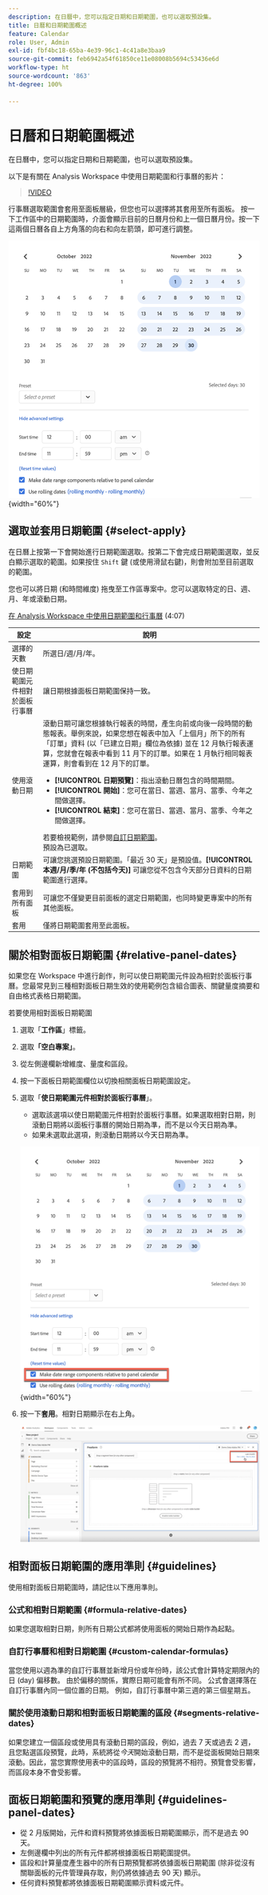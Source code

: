 ```yaml
---
description: 在日曆中，您可以指定日期和日期範圍，也可以選取預設集。
title: 日曆和日期範圍概述
feature: Calendar
role: User, Admin
exl-id: fbf4bc18-65ba-4e39-96c1-4c41a8e3baa9
source-git-commit: feb6942a54f61850ce11e08008b5694c53436e6d
workflow-type: ht
source-wordcount: '863'
ht-degree: 100%

---
```


# 日曆和日期範圍概述

在日曆中，您可以指定日期和日期範圍，也可以選取預設集。

以下是有關在 Analysis Workspace 中使用日期範圍和行事曆的影片：

>[!VIDEO](https://video.tv.adobe.com/v/23973/?quality=12)

行事曆選取範圍會套用至面板層級，但您也可以選擇將其套用至所有面板。 按一下工作區中的日期範圍時，介面會顯示目前的日曆月份和上一個日曆月份。按一下這兩個日曆各自上方角落的向右和向左箭頭，即可進行調整。

![日曆](assets/aw_calendar2.png){width="60%"}

## 選取並套用日期範圍 {#select-apply}

在日曆上按第一下會開始進行日期範圍選取。按第二下會完成日期範圍選取，並反白顯示選取的範圍。如果按住 `Shift` 鍵 (或使用滑鼠右鍵)，則會附加至目前選取的範圍。

您也可以將日期 (和時間維度) 拖曳至工作區專案中。您可以選取特定的日、週、月、年或滾動日期。

[在 Analysis Workspace 中使用日期範圍和行事曆](https://experienceleague.adobe.com/docs/analytics-learn/tutorials/analysis-workspace/calendar-and-date-ranges/using-dates-in-analysis-workspace.html?lang=zh-Hant) (4:07)

| 設定 | 說明 |
|--- |--- |
| 選擇的天數 | 所選日/週/月/年。 |
| 使日期範圍元件相對於面板行事曆 | 讓日期根據面板日期範圍保持一致。 |
| 使用滾動日期 | 滾動日期可讓您根據執行報表的時間，產生向前或向後一段時間的動態報表。舉例來說，如果您想在報表中加入「上個月」所下的所有「訂單」資料 (以「已建立日期」欄位為依據) 並在 12 月執行報表運算，您就會在報表中看到 11 月下的訂單。如果在 1 月執行相同報表運算，則會看到在 12 月下的訂單。<ul><li>**[!UICONTROL 日期預覽]**：指出滾動日曆包含的時間期間。</li><li>**[!UICONTROL 開始]**：您可在當日、當週、當月、當季、今年之間做選擇。</li><li>**[!UICONTROL 結束]**：您可在當日、當週、當月、當季、今年之間做選擇。</li></ul>若要檢視範例，請參閱[自訂日期範圍](/help/analyze/analysis-workspace/components/calendar-date-ranges/custom-date-ranges.md)。<br>預設為已選取。 |
| 日期範圍 | 可讓您挑選預設日期範圍。「最近 30 天」是預設值。**[!UICONTROL 本週/月/季/年 (不包括今天)]** 可讓您從不包含今天部分日資料的日期範圍進行選擇。 |
| 套用到所有面板 | 可讓您不僅變更目前面板的選定日期範圍，也同時變更專案中的所有其他面板。 |
| 套用 | 僅將日期範圍套用至此面板。 |

## 關於相對面板日期範圍 {#relative-panel-dates}

如果您在 Workspace 中進行創作，則可以使日期範圍元件設為相對於面板行事曆。您最常見到三種相對面板日期生效的使用範例包含組合圖表、關鍵量度摘要和自由格式表格日期範圍。

若要使用相對面板日期範圍

1. 選取「**工作區**」標籤。
1. 選取&#x200B;**「空白專案」**。
1. 從左側邊欄新增維度、量度和區段。
1. 按一下面板日期範圍欄位以切換相關面板日期範圍設定。
1. 選取「**使日期範圍元件相對於面板行事曆**」。
   * 選取該選項以使日期範圍元件相對於面板行事曆。如果選取相對日期，則滾動日期將以面板行事曆的開始日期為準，而不是以今天日期為準。
   * 如果未選取此選項，則滾動日期將以今天日期為準。

   ![相對面板日期](assets/relative-date-selected.png){width="60%"}

1. 按一下&#x200B;**套用**。相對日期顯示在右上角。

   ![自由格式的相對日期](assets/relative-date-range1.png)

## 相對面板日期範圍的應用準則 {#guidelines}

使用相對面板日期範圍時，請記住以下應用準則。

### 公式和相對日期範圍 {#formula-relative-dates}

如果您選取相對日期，則所有日期公式都將使用面板的開始日期作為起點。

### 自訂行事曆和相對日期範圍 {#custom-calendar-formulas}

當您使用以週為準的自訂行事曆並新增月份或年份時，該公式會計算特定期限內的日 (day) 偏移數。 由於偏移的關係，實際日期可能會有所不同。 公式會選擇落在自訂行事曆內同一個位置的日期。 例如，自訂行事曆中第三週的第三個星期五。

### 關於使用滾動日期和相對面板日期範圍的區段 {#segments-relative-dates}

如果您建立一個區段或使用具有滾動日期的區段，例如，過去 7 天或過去 2 週，且您點選區段預覽，此時，系統將從&#x200B;*今天*&#x200B;開始滾動日期，而不是從面板開始日期來滾動。因此，當您實際使用表中的區段時，區段的預覽將不相符。預覽會受影響，而區段本身不會受影響。

## 面板日期範圍和預覽的應用準則 {#guidelines-panel-dates}

* 從 2 月版開始，元件和資料預覽將依據面板日期範圍顯示，而不是過去 90 天。
* 左側邊欄中列出的所有元件都將根據面板日期範圍提供。
* 區段和計算量度產生器中的所有日期預覽都將依據面板日期範圍 (除非從沒有關聯面板的元件管理員存取，則仍將依據過去 90 天) 顯示。
* 任何資料預覽都將依據面板日期範圍顯示資料或元件。